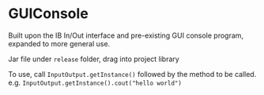 # GUIConsole

Built upon the IB In/Out interface and pre-existing GUI console program, expanded to more general use.

Jar file under `release` folder, drag into project library

To use, call `InputOutput.getInstance()` followed by the method to be called. e.g. `InputOutput.getInstance().cout("hello world")`

